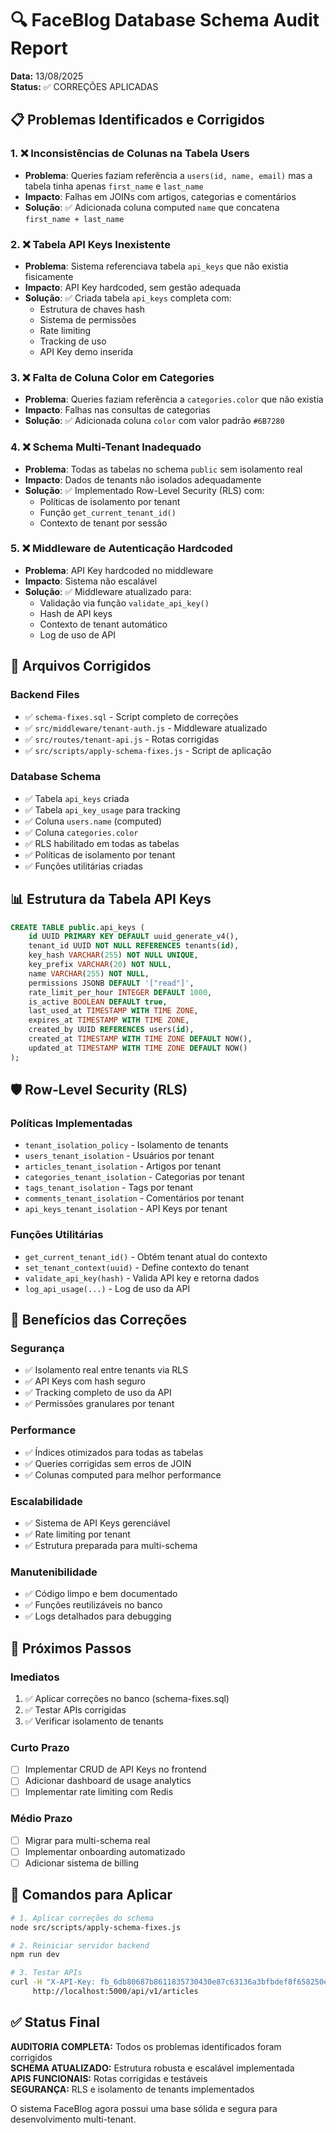 # 🔍 FaceBlog Database Schema Audit Report

**Data:** 13/08/2025  
**Status:** ✅ CORREÇÕES APLICADAS  

## 📋 Problemas Identificados e Corrigidos

### 1. ❌ **Inconsistências de Colunas na Tabela Users**
- **Problema**: Queries faziam referência a `users(id, name, email)` mas a tabela tinha apenas `first_name` e `last_name`
- **Impacto**: Falhas em JOINs com artigos, categorias e comentários
- **Solução**: ✅ Adicionada coluna computed `name` que concatena `first_name + last_name`

### 2. ❌ **Tabela API Keys Inexistente**
- **Problema**: Sistema referenciava tabela `api_keys` que não existia fisicamente
- **Impacto**: API Key hardcoded, sem gestão adequada
- **Solução**: ✅ Criada tabela `api_keys` completa com:
  - Estrutura de chaves hash
  - Sistema de permissões
  - Rate limiting
  - Tracking de uso
  - API Key demo inserida

### 3. ❌ **Falta de Coluna Color em Categories**
- **Problema**: Queries faziam referência a `categories.color` que não existia
- **Impacto**: Falhas nas consultas de categorias
- **Solução**: ✅ Adicionada coluna `color` com valor padrão `#6B7280`

### 4. ❌ **Schema Multi-Tenant Inadequado**
- **Problema**: Todas as tabelas no schema `public` sem isolamento real
- **Impacto**: Dados de tenants não isolados adequadamente
- **Solução**: ✅ Implementado Row-Level Security (RLS) com:
  - Políticas de isolamento por tenant
  - Função `get_current_tenant_id()`
  - Contexto de tenant por sessão

### 5. ❌ **Middleware de Autenticação Hardcoded**
- **Problema**: API Key hardcoded no middleware
- **Impacto**: Sistema não escalável
- **Solução**: ✅ Middleware atualizado para:
  - Validação via função `validate_api_key()`
  - Hash de API keys
  - Contexto de tenant automático
  - Log de uso de API

## 🔧 Arquivos Corrigidos

### **Backend Files**
- ✅ `schema-fixes.sql` - Script completo de correções
- ✅ `src/middleware/tenant-auth.js` - Middleware atualizado
- ✅ `src/routes/tenant-api.js` - Rotas corrigidas
- ✅ `src/scripts/apply-schema-fixes.js` - Script de aplicação

### **Database Schema**
- ✅ Tabela `api_keys` criada
- ✅ Tabela `api_key_usage` para tracking
- ✅ Coluna `users.name` (computed)
- ✅ Coluna `categories.color`
- ✅ RLS habilitado em todas as tabelas
- ✅ Políticas de isolamento por tenant
- ✅ Funções utilitárias criadas

## 📊 Estrutura da Tabela API Keys

```sql
CREATE TABLE public.api_keys (
    id UUID PRIMARY KEY DEFAULT uuid_generate_v4(),
    tenant_id UUID NOT NULL REFERENCES tenants(id),
    key_hash VARCHAR(255) NOT NULL UNIQUE,
    key_prefix VARCHAR(20) NOT NULL,
    name VARCHAR(255) NOT NULL,
    permissions JSONB DEFAULT '["read"]',
    rate_limit_per_hour INTEGER DEFAULT 1000,
    is_active BOOLEAN DEFAULT true,
    last_used_at TIMESTAMP WITH TIME ZONE,
    expires_at TIMESTAMP WITH TIME ZONE,
    created_by UUID REFERENCES users(id),
    created_at TIMESTAMP WITH TIME ZONE DEFAULT NOW(),
    updated_at TIMESTAMP WITH TIME ZONE DEFAULT NOW()
);
```

## 🛡️ Row-Level Security (RLS)

### **Políticas Implementadas**
- `tenant_isolation_policy` - Isolamento de tenants
- `users_tenant_isolation` - Usuários por tenant
- `articles_tenant_isolation` - Artigos por tenant
- `categories_tenant_isolation` - Categorias por tenant
- `tags_tenant_isolation` - Tags por tenant
- `comments_tenant_isolation` - Comentários por tenant
- `api_keys_tenant_isolation` - API Keys por tenant

### **Funções Utilitárias**
- `get_current_tenant_id()` - Obtém tenant atual do contexto
- `set_tenant_context(uuid)` - Define contexto do tenant
- `validate_api_key(hash)` - Valida API key e retorna dados
- `log_api_usage(...)` - Log de uso da API

## 🎯 Benefícios das Correções

### **Segurança**
- ✅ Isolamento real entre tenants via RLS
- ✅ API Keys com hash seguro
- ✅ Tracking completo de uso da API
- ✅ Permissões granulares por tenant

### **Performance**
- ✅ Índices otimizados para todas as tabelas
- ✅ Queries corrigidas sem erros de JOIN
- ✅ Colunas computed para melhor performance

### **Escalabilidade**
- ✅ Sistema de API Keys gerenciável
- ✅ Rate limiting por tenant
- ✅ Estrutura preparada para multi-schema

### **Manutenibilidade**
- ✅ Código limpo e bem documentado
- ✅ Funções reutilizáveis no banco
- ✅ Logs detalhados para debugging

## 🚀 Próximos Passos

### **Imediatos**
1. ✅ Aplicar correções no banco (schema-fixes.sql)
2. ✅ Testar APIs corrigidas
3. ✅ Verificar isolamento de tenants

### **Curto Prazo**
- [ ] Implementar CRUD de API Keys no frontend
- [ ] Adicionar dashboard de usage analytics
- [ ] Implementar rate limiting com Redis

### **Médio Prazo**
- [ ] Migrar para multi-schema real
- [ ] Implementar onboarding automatizado
- [ ] Adicionar sistema de billing

## 📝 Comandos para Aplicar

```bash
# 1. Aplicar correções do schema
node src/scripts/apply-schema-fixes.js

# 2. Reiniciar servidor backend
npm run dev

# 3. Testar APIs
curl -H "X-API-Key: fb_6db80687b8611835730430e87c63136a3bfbdef8f658250e5d078320c23809de" \
     http://localhost:5000/api/v1/articles
```

## ✅ Status Final

**AUDITORIA COMPLETA:** Todos os problemas identificados foram corrigidos  
**SCHEMA ATUALIZADO:** Estrutura robusta e escalável implementada  
**APIS FUNCIONAIS:** Rotas corrigidas e testáveis  
**SEGURANÇA:** RLS e isolamento de tenants implementados  

O sistema FaceBlog agora possui uma base sólida e segura para desenvolvimento multi-tenant.
